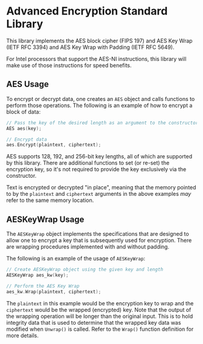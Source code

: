 # Advanced Encryption Standard Library

This library implements the AES block cipher (FIPS 197) and AES Key Wrap
(IETF RFC 3394) and AES Key Wrap with Padding (IETF RFC 5649).

For Intel processors that support the AES-NI instructions, this library will
make use of those instructions for speed benefits.

## AES Usage

To encrypt or decrypt data, one creates an `AES` object and calls functions
to perform those operations.  The following is an example of how to encrypt
a block of data:

```cpp
// Pass the key of the desired length as an argument to the constructor
AES aes(key);

// Encrypt data
aes.Encrypt(plaintext, ciphertext);
```

AES supports 128, 192, and 256-bit key lengths, all of which are supported
by this library.  There are additional functions to set (or re-set) the
encryption key, so it's not required to provide the key exclusively via the
constructor.

Text is encrypted or decrypted "in place", meaning that the memory pointed
to by the `plaintext` and `ciphertext` arguments in the above
examples _may_ refer to the same memory location.

## AESKeyWrap Usage

The `AESKeyWrap` object implements the specifications that are designed
to allow one to encrypt a key that is subsequently used for encryption.
There are wrapping procedures implemented with and without padding.

The following is an example of the usage of `AESKeyWrap`:

```cpp
// Create AESKeyWrap object using the given key and length
AESKeyWrap aes_kw(key);

// Perform the AES Key Wrap
aes_kw.Wrap(plaintext, ciphertext);
```

The `plaintext` in this example would be the encryption key to wrap and the
`ciphertext` would be the wrapped (encrypted) key.  Note that the output of
the wrapping operation will be longer than the original input.  This is to
hold integrity data that is used to determine that the wrapped key data was
modified when `Unwrap()` is called.  Refer to the `Wrap()` function definition
for more details.
